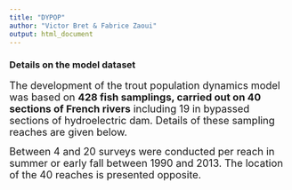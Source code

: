 ```yaml
---
title: "DYPOP"
author: "Victor Bret & Fabrice Zaoui"
output: html_document
---
```


### **Details on the model dataset**

<font size="4">The development of the trout population dynamics model  was based on **428 fish samplings, carried out on 40 sections of French rivers** including 19 in bypassed sections of hydroelectric dam. Details of these sampling reaches are given below.</font>

<font size="4">Between 4 and 20 surveys were conducted per reach in summer or early fall between 1990 and 2013. The location of the 40 reaches is presented opposite.</font>


